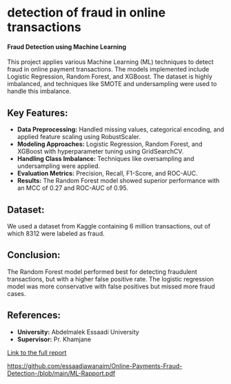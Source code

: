 # detection of fraud in online transactions
#### Fraud Detection using Machine Learning

This project applies various Machine Learning (ML) techniques to detect fraud in online payment transactions. The models implemented include Logistic Regression, Random Forest, and XGBoost. The dataset is highly imbalanced, and techniques like SMOTE and undersampling were used to handle this imbalance. 

## Key Features:
- **Data Preprocessing:** Handled missing values, categorical encoding, and applied feature scaling using RobustScaler.
- **Modeling Approaches:** Logistic Regression, Random Forest, and XGBoost with hyperparameter tuning using GridSearchCV.
- **Handling Class Imbalance:** Techniques like oversampling and undersampling were applied.
- **Evaluation Metrics:** Precision, Recall, F1-Score, and ROC-AUC.
- **Results:** The Random Forest model showed superior performance with an MCC of 0.27 and ROC-AUC of 0.95.

## Dataset:
We used a dataset from Kaggle containing 6 million transactions, out of which 8312 were labeled as fraud.

## Conclusion:
The Random Forest model performed best for detecting fraudulent transactions, but with a higher false positive rate. The logistic regression model was more conservative with false positives but missed more fraud cases.

## References:
- **University:** Abdelmalek Essaadi University
- **Supervisor:** Pr. Khamjane
  

[Link to the full report](/ML-Rapport.pdf)


https://github.com/essaadiawanaim/Online-Payments-Fraud-Detection-/blob/main/ML-Rapport.pdf

